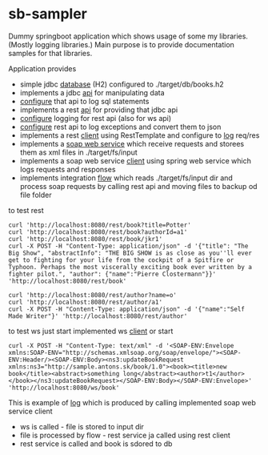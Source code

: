 # sb-sampler

Dummy springboot application which shows usage of some my libraries. (Mostly logging libraries.)
Main purpose is to provide documentation samples for that libraries. 

Application provides 
 - simple jdbc [database](https://github.com/antonsjava/sb-sampler/blob/main/src/main/resources/db/books.sql)  (H2) configured to ./target/db/books.h2 
 - implements a jdbc [api](https://github.com/antonsjava/sb-sampler/blob/main/src/main/java/sk/antons/sbsampler/repo/BookRepo.java) for manipulating data 
 - [configure](https://github.com/antonsjava/sb-sampler/blob/main/src/main/java/sk/antons/sbsampler/repo/BookRepo.java#L51) that api to log sql statements 
 - implements a rest [api](https://github.com/antonsjava/sb-sampler/blob/main/src/main/java/sk/antons/sbsampler/rest/book/BookController.java) for providing that jdbc api
 - [configure](https://github.com/antonsjava/sb-sampler/blob/main/src/main/java/sk/antons/sbsampler/rest/RestConf.java#L40) logging for rest api (also for ws api)
 - [configure](https://github.com/antonsjava/sb-sampler/blob/main/src/main/java/sk/antons/sbsampler/rest/JsonExceptionAdvice.java) rest api to log exceptions and convert them to json
 - implements a rest [client](https://github.com/antonsjava/sb-sampler/blob/main/src/main/java/sk/antons/sbsampler/rest/book/BookRestClient.java) using RestTemplate and configure to [log](https://github.com/antonsjava/sb-sampler/blob/main/src/main/java/sk/antons/sbsampler/rest/book/BookClientConf.java#L69) req/res
 - implements a [soap web service](https://github.com/antonsjava/sb-sampler/blob/main/src/main/resources/META-INF/book/BookService.wsdl) which receive requests and storees them as xml files in ./target/fs/input
 - implements a soap web service [client](https://github.com/antonsjava/sb-sampler/blob/main/src/main/java/sk/antons/sbsampler/ws/book/BookServiceClient.java) using spring web service which logs requests and responses
 - implements integration [flow](https://github.com/antonsjava/sb-sampler/blob/main/src/main/java/sk/antons/sbsampler/flow/XmlFlowConfigurator.java#L75) which reads ./target/fs/input dir and process soap requests by calling rest api and moving files to backup od file folder

to test rest 
~~~
curl 'http://localhost:8080/rest/book?title=Potter'
curl 'http://localhost:8080/rest/book?authorId=a1'
curl 'http://localhost:8080/rest/book/jkr1'
curl -X POST -H "Content-Type: application/json" -d '{"title": "The Big Show", "abstractInfo": "THE BIG SHOW is as close as you''ll ever get to fighting for your life from the cockpit of a Spitfire or Typhoon. Perhaps the most viscerally exciting book ever written by a fighter pilot.", "author": {"name":"Pierre Clostermann"}}' 'http://localhost:8080/rest/book'

curl 'http://localhost:8080/rest/author?name=o'
curl 'http://localhost:8080/rest/author/a1'
curl -X POST -H "Content-Type: application/json" -d '{"name":"Self Made Writer"}' 'http://localhost:8080/rest/author'
~~~

to test ws just start implemented ws [client](https://github.com/antonsjava/sb-sampler/blob/main/src/main/java/sk/antons/sbsampler/ws/book/BookServiceClient.java#L226) or start 
~~~
curl -X POST -H "Content-Type: text/xml" -d '<SOAP-ENV:Envelope xmlns:SOAP-ENV="http://schemas.xmlsoap.org/soap/envelope/"><SOAP-ENV:Header/><SOAP-ENV:Body><ns3:updateBookRequest xmlns:ns3="http://sample.antons.sk/book/1.0"><book><title>new book</title><abstract>something long</abstract><author>t1</author></book></ns3:updateBookRequest></SOAP-ENV:Body></SOAP-ENV:Envelope>' 'http://localhost:8080/ws/book'
~~~

This is example of [log](https://github.com/antonsjava/sb-sampler/blob/main/src/main/other-resources/application.log) which is produced by calling implemented soap web service client 
 - ws is called - file is stored to input dir
 - file is processed by flow - rest service ja called using rest client
 - rest service is called and book is sdored to db

